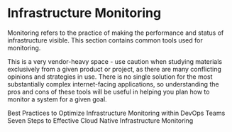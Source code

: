 # Infrastructure Monitoring

Monitoring refers to the practice of making the performance and status of infrastructure visible.  This section contains common tools used for monitoring.

This is a very vendor-heavy space - use caution when studying materials exclusively from a given product or project, as there are many conflicting opinions and strategies in use. There is no single solution for the most substantially complex internet-facing applications, so understanding the pros and cons of these tools will be useful in helping you plan how to monitor a system for a given goal.

<BadgeLink badgeText='Read' colorScheme="yellow" href='https://thenewstack.io/best-practices-to-optimize-infrastructure-monitoring-within-devops-teams/'>Best Practices to Optimize Infrastructure Monitoring within DevOps Teams</BadgeLink>
<BadgeLink badgeText='Read' colorScheme="yellow" href='https://thenewstack.io/seven-steps-to-effective-cloud-native-infrastructure-monitoring/'>Seven Steps to Effective Cloud Native Infrastructure Monitoring</BadgeLink>
